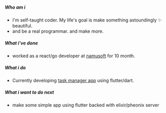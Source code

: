 ##### Who am i
- I'm self-taught coder. My life's goal is make something astoundingly ✨ beautiful. 
- and be a real programmar. and make more.
##### What i've done
- worked as a react/go developer at [namusoft](https://www.namusoft.co.kr) for 10 month.
##### What i do
- Currently developing [task manager app](https://github.com/krapjost/non) using flutter/dart.
##### What i want to do next
- make some simple app using flutter backed with elixir/pheonix server
